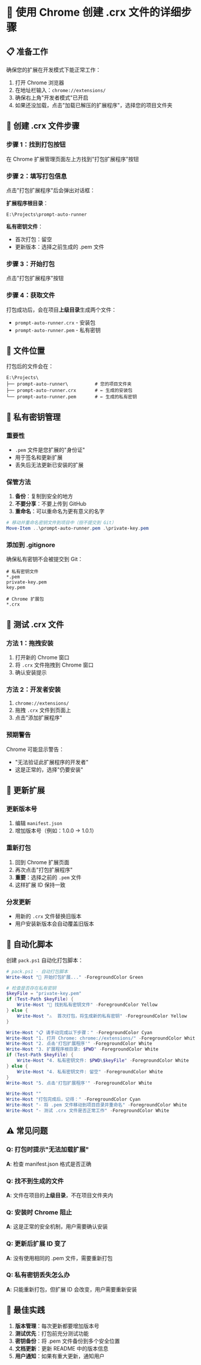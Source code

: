 # 🔧 使用 Chrome 创建 .crx 文件的详细步骤

## 📋 准备工作

确保您的扩展在开发模式下能正常工作：

1. 打开 Chrome 浏览器
2. 在地址栏输入：`chrome://extensions/`
3. 确保右上角"开发者模式"已开启
4. 如果还没加载，点击"加载已解压的扩展程序"，选择您的项目文件夹

## 🎯 创建 .crx 文件步骤

### 步骤 1：找到打包按钮
在 Chrome 扩展管理页面左上方找到"打包扩展程序"按钮

### 步骤 2：填写打包信息
点击"打包扩展程序"后会弹出对话框：

**扩展程序根目录**：
```
E:\Projects\prompt-auto-runner
```

**私有密钥文件**：
- 首次打包：留空
- 更新版本：选择之前生成的 .pem 文件

### 步骤 3：开始打包
点击"打包扩展程序"按钮

### 步骤 4：获取文件
打包成功后，会在项目**上级目录**生成两个文件：
- `prompt-auto-runner.crx` - 安装包
- `prompt-auto-runner.pem` - 私有密钥

## 📁 文件位置

打包后的文件会在：
```
E:\Projects\
├── prompt-auto-runner\          # 您的项目文件夹
├── prompt-auto-runner.crx       # ← 生成的安装包
└── prompt-auto-runner.pem       # ← 生成的私有密钥
```

## 🔐 私有密钥管理

### 重要性
- `.pem` 文件是您扩展的"身份证"
- 用于签名和更新扩展
- 丢失后无法更新已安装的扩展

### 保管方法
1. **备份**：复制到安全的地方
2. **不要分享**：不要上传到 GitHub
3. **重命名**：可以重命名为更有意义的名字

```powershell
# 移动并重命名密钥文件到项目中（但不提交到 Git）
Move-Item ..\prompt-auto-runner.pem .\private-key.pem
```

### 添加到 .gitignore
确保私有密钥不会被提交到 Git：
```gitignore
# 私有密钥文件
*.pem
private-key.pem
key.pem

# Chrome 扩展包
*.crx
```

## 🧪 测试 .crx 文件

### 方法 1：拖拽安装
1. 打开新的 Chrome 窗口
2. 将 `.crx` 文件拖拽到 Chrome 窗口
3. 确认安装提示

### 方法 2：开发者安装
1. `chrome://extensions/`
2. 拖拽 `.crx` 文件到页面上
3. 点击"添加扩展程序"

### 预期警告
Chrome 可能显示警告：
- "无法验证此扩展程序的开发者"
- 这是正常的，选择"仍要安装"

## 🔄 更新扩展

### 更新版本号
1. 编辑 `manifest.json`
2. 增加版本号（例如：1.0.0 → 1.0.1）

### 重新打包
1. 回到 Chrome 扩展页面
2. 再次点击"打包扩展程序"
3. **重要**：选择之前的 `.pem` 文件
4. 这样扩展 ID 保持一致

### 分发更新
- 用新的 `.crx` 文件替换旧版本
- 用户安装新版本会自动覆盖旧版本

## 🚀 自动化脚本

创建 `pack.ps1` 自动化打包脚本：

```powershell
# pack.ps1 - 自动打包脚本
Write-Host "🚀 开始打包扩展..." -ForegroundColor Green

# 检查是否存在私有密钥
$keyFile = "private-key.pem"
if (Test-Path $keyFile) {
    Write-Host "🔑 找到私有密钥文件" -ForegroundColor Yellow
} else {
    Write-Host "⚠️  首次打包，将生成新的私有密钥" -ForegroundColor Yellow
}

Write-Host "📋 请手动完成以下步骤：" -ForegroundColor Cyan
Write-Host "1. 打开 Chrome: chrome://extensions/" -ForegroundColor White
Write-Host "2. 点击'打包扩展程序'" -ForegroundColor White
Write-Host "3. 扩展程序根目录: $PWD" -ForegroundColor White
if (Test-Path $keyFile) {
    Write-Host "4. 私有密钥文件: $PWD\$keyFile" -ForegroundColor White
} else {
    Write-Host "4. 私有密钥文件: 留空" -ForegroundColor White
}
Write-Host "5. 点击'打包扩展程序'" -ForegroundColor White

Write-Host ""
Write-Host "打包完成后，记得：" -ForegroundColor Cyan
Write-Host "- 将 .pem 文件移动到项目目录并重命名" -ForegroundColor White
Write-Host "- 测试 .crx 文件是否正常工作" -ForegroundColor White
```

## ⚠️ 常见问题

### Q: 打包时提示"无法加载扩展"
**A**: 检查 manifest.json 格式是否正确

### Q: 找不到生成的文件
**A**: 文件在项目的**上级目录**，不在项目文件夹内

### Q: 安装时 Chrome 阻止
**A**: 这是正常的安全机制，用户需要确认安装

### Q: 更新后扩展 ID 变了
**A**: 没有使用相同的 .pem 文件，需要重新打包

### Q: 私有密钥丢失怎么办
**A**: 只能重新打包，但扩展 ID 会改变，用户需要重新安装

## 🎯 最佳实践

1. **版本管理**：每次更新都要增加版本号
2. **测试优先**：打包前充分测试功能
3. **密钥备份**：将 .pem 文件备份到多个安全位置
4. **文档更新**：更新 README 中的版本信息
5. **用户通知**：如果有重大更新，通知用户